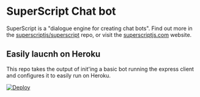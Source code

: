 # SuperScript Chat bot

SuperScript is a "dialogue engine for creating chat bots". Find out more in the [superscriptjs/superscript](https://github.com/superscriptjs/superscript) repo, or visit the [superscriptjs.com](http://superscriptjs.com/) website.

## Easily laucnh on Heroku

This repo takes the output of init'ing a basic bot running the express client and configures it to easily run on Heroku.

[![Deploy](https://www.herokucdn.com/deploy/button.svg)](https://heroku.com/deploy)